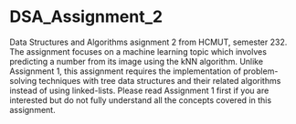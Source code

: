 # DSA_Assignment_2
Data Structures and Algorithms asignment 2 from HCMUT, semester 232. The assignment focuses on a machine learning topic which involves predicting a number from its image using the kNN algorithm. Unlike Assignment 1, this assignment requires the implementation of problem-solving techniques with tree data structures and their related algorithms instead of using linked-lists. Please read Assignment 1 first if you are interested but do not fully understand all the concepts covered in this assignment.

